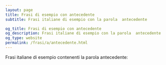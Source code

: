 ```yaml
---
layout: page
title: Frasi di esempio con antecedente 
subtitle: Frasi italiane di esempio con la parola  antecedente

og_title: Frasi di esempio con antecedente 
og_description: Frasi italiane di esempio con la parola  antecedente
og_type: website
permalink: /frasi/a/antecedente.html
---
```


Frasi italiane di esempio contenenti la parola antecedente:


